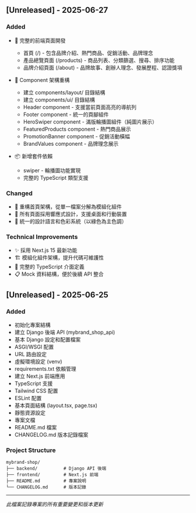 ## [Unreleased] - 2025-06-27

### Added

- 🎨 完整的前端頁面開發
  - 首頁 (/) - 包含品牌介紹、熱門商品、促銷活動、品牌理念
  - 產品總覽頁面 (/products) - 商品列表、分類篩選、搜尋、排序功能
  - 品牌介紹頁面 (/about) - 品牌故事、創辦人理念、發展歷程、認證獎項

- 🧩 Component 架構重構
  - 建立 components/layout/ 目錄結構
  - 建立 components/ui/ 目錄結構
  - Header component - 支援當前頁面高亮的導航列
  - Footer component - 統一的頁腳組件
  - HeroSwiper component - 滿版輪播圖組件（純圖片展示）
  - FeaturedProducts component - 熱門商品展示
  - PromotionBanner component - 促銷活動橫幅
  - BrandValues component - 品牌理念展示

- 📦 新增套件依賴
  - swiper - 輪播圖功能實現
  - 完整的 TypeScript 類型支援

### Changed

- 🔄 重構首頁架構，從單一檔案分解為模組化組件
- 📱 所有頁面採用響應式設計，支援桌面和行動裝置
- 🎨 統一的設計語言和色彩系統（以綠色為主色調）

### Technical Improvements

- ✨ 採用 Next.js 15 最新功能
- 🏗️ 模組化組件架構，提升代碼可維護性
- 🔧 完整的 TypeScript 介面定義
- 📋 Mock 資料結構，便於後續 API 整合


## [Unreleased] - 2025-06-25

### Added

- 初始化專案結構
- 建立 Django 後端 API (mybrand_shop_api)
- 基本 Django 設定和配置檔案
- ASGI/WSGI 配置
- URL 路由設定
- 虛擬環境設定 (venv)
- requirements.txt 依賴管理
- 建立 Next.js 前端應用
- TypeScript 支援
- Tailwind CSS 配置
- ESLint 配置
- 基本頁面結構 (layout.tsx, page.tsx)
- 靜態資源設定
- 專案文檔
- README.md 檔案
- CHANGELOG.md 版本記錄檔案

### Project Structure

```
mybrand-shop/
├── backend/          # Django API 後端
├── frontend/         # Next.js 前端
├── README.md         # 專案說明
└── CHANGELOG.md      # 版本記錄
```

---

*此檔案記錄專案的所有重要變更和版本更新*
